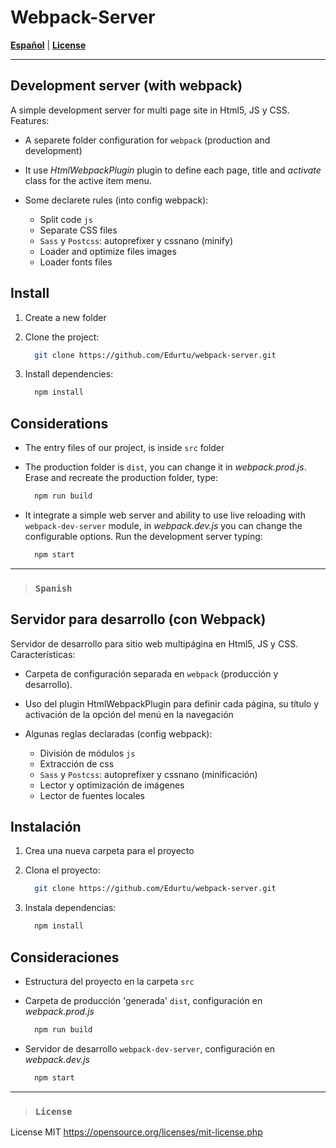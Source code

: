 # Webpack-Server

[**Español**](#Spanish) | [**License**](#License)

---

## Development server (with webpack)

A simple development server for multi page site in Html5, JS y CSS. Features:

- A separete folder configuration for `webpack` (production and development)

- It use *HtmlWebpackPlugin* plugin to define each page, title and *activate* class for the active item menu.

- Some declarete rules (into config webpack):
  - Split code `js`
  - Separate CSS files
  - `Sass` y `Postcss`: autoprefixer y cssnano (minify)
  - Loader and optimize files images
  - Loader fonts files

## Install

1) Create a new folder
2) Clone the project:

    ```sh
      git clone https://github.com/Edurtu/webpack-server.git
    ```

3) Install dependencies:

    ```sh
      npm install
    ```

## Considerations

- The entry files of our project, is inside `src` folder
- The production folder is `dist`, you can change it in *webpack.prod.js*. Erase and recreate the production folder, type:

  ```sh
    npm run build
  ```

- It integrate a simple web server and ability to use live reloading with `webpack-dev-server` module, in *webpack.dev.js* you can change the configurable options. Run the development server typing:

  ```sh
    npm start
  ```

---

> ### `Spanish`

## Servidor para desarrollo (con Webpack)

Servidor de desarrollo para sitio web multipágina en Html5, JS y CSS. Características:

- Carpeta de configuración separada en `webpack` (producción y desarrollo).

- Uso del plugin HtmlWebpackPlugin para definir cada página, su título y activación de la opción del menú en la navegación

- Algunas reglas declaradas (config webpack):
  - División de módulos `js`
  - Extracción de css
  - `Sass` y `Postcss`: autoprefixer y cssnano (minificación)
  - Lector y optimización de imágenes
  - Lector de fuentes locales

## Instalación

1) Crea una nueva carpeta para el proyecto
2) Clona el proyecto:

    ```sh
      git clone https://github.com/Edurtu/webpack-server.git
    ```

3) Instala dependencias:

    ```sh
      npm install
    ```

## Consideraciones

- Estructura del proyecto en la carpeta `src`
- Carpeta de producción 'generada' `dist`, configuración en *webpack.prod.js*

  ```sh
    npm run build
  ```

- Servidor de desarrollo `webpack-dev-server`, configuración en *webpack.dev.js*

  ```sh
    npm start
  ```

---

> ### `License`

License MIT <https://opensource.org/licenses/mit-license.php>